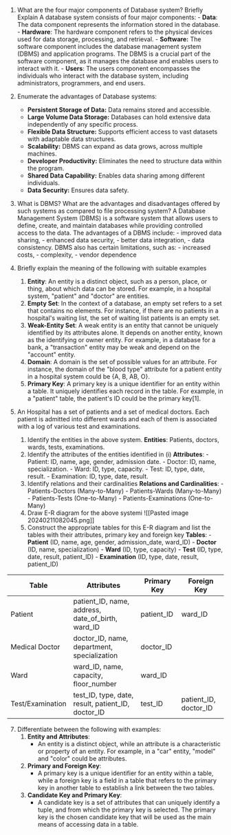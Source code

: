 1. What are the four major components of Database system? Briefly Explain
	A database system consists of four major components: 
		- **Data**: The data component represents the information stored in the database. 
		- **Hardware**: The hardware component refers to the physical devices used for data storage, processing, and retrieval. 
		- **Software:** The software component includes the database management system (DBMS) and application programs. The DBMS is a crucial part of the software component, as it manages the database and enables users to interact with it. 
		- **Users**: The users component encompasses the individuals who interact with the database system, including administrators, programmers, and end users.

2. Enumerate the advantages of Database systems:
	- **Persistent Storage of Data:** Data remains stored and accessible.
	- **Large Volume Data Storage:** Databases can hold extensive data independently of any specific process.
	- **Flexible Data Structure:** Supports efficient access to vast datasets with adaptable data structures.
	- **Scalability:** DBMS can expand as data grows, across multiple machines.
	- **Developer Productivity:** Eliminates the need to structure data within the program.
	- **Shared Data Capability:** Enables data sharing among different individuals.
	- **Data Security:** Ensures data safety.

1. What is DBMS? What are the advantages and disadvantages offered by such systems as compared to file processing system?
	 A Database Management System (DBMS) is a software system that allows users to define, create, and maintain databases while providing controlled access to the data.
	  The advantages of a DBMS include: 
		  - improved data sharing,
		  - enhanced data security, 
		  - better data integration, 
		  - data consistency. 
	DBMS also has certain limitations, such as:
		- increased costs, 
		- complexity, 
		- vendor dependence 
1. Briefly explain the meaning of the following with suitable examples
	1. **Entity**: An entity is a distinct object, such as a person, place, or thing, about which data can be stored. For example, in a hospital system, "patient" and "doctor" are entities.
	2. **Empty Set**: In the context of a database, an empty set refers to a set that contains no elements. For instance, if there are no patients in a hospital's waiting list, the set of waiting list patients is an empty set.
	3. **Weak-Entity Set**: A weak entity is an entity that cannot be uniquely identified by its attributes alone. It depends on another entity, known as the identifying or owner entity. For example, in a database for a bank, a "transaction" entity may be weak and depend on the "account" entity.
	4. **Domain**: A domain is the set of possible values for an attribute. For instance, the domain of the "blood type" attribute for a patient entity in a hospital system could be {A, B, AB, O}.
	5. **Primary Key**: A primary key is a unique identifier for an entity within a table. It uniquely identifies each record in the table. For example, in a "patient" table, the patient's ID could be the primary key[1].

3. An Hospital has a set of patients and a set of medical doctors. Each patient is admitted into different wards and each of them is associated with a log of various test and examinations.
	1. Identify the entities in the above system. 
		 **Entities**: Patients, doctors, wards, tests, examinations.
	6. Identify the attributes of the entities identified in (i)
		 **Attributes**:
		   - Patient: ID, name, age, gender, admission date.
		   - Doctor: ID, name, specialization.
		   - Ward: ID, type, capacity.
		   - Test: ID, type, date, result.
		   - Examination: ID, type, date, result.
	4. Identify relations and their cardinalities
		 **Relations and Cardinalities**:
		   - Patients-Doctors (Many-to-Many)
		   - Patients-Wards (Many-to-Many)
		   - Patients-Tests (One-to-Many)
		   - Patients-Examinations (One-to-Many)
	3. Draw E-R diagram for the above systemi
			![[Pasted image 20240211082045.png]]
	1. Construct the appropriate tables for this E-R diagram and list the tables with their attributes, primary key and foreign key
		 **Tables**:
		   - **Patient** (ID, name, age, gender, admission_date, ward_ID)
		   - **Doctor** (ID, name, specialization)
		   - **Ward** (ID, type, capacity)
		   - **Test** (ID, type, date, result, patient_ID)
		   - **Examination** (ID, type, date, result, patient_ID)

|Table|Attributes|Primary Key|Foreign Key|
|---|---|---|---|
|Patient|patient_ID, name, address, date_of_birth, ward_ID|patient_ID|ward_ID|
|Medical Doctor|doctor_ID, name, department, specialization|doctor_ID||
|Ward|ward_ID, name, capacity, floor_number|ward_ID||
|Test/Examination|test_ID, type, date, result, patient_ID, doctor_ID|test_ID|patient_ID, doctor_ID|

7. Differentiate between the following with examples:
	1. **Entity and Attributes**:
	   - An entity is a distinct object, while an attribute is a characteristic or property of an entity. For example, in a "car" entity, "model" and "color" could be attributes.
	2. **Primary and Foreign Key**:
	   - A primary key is a unique identifier for an entity within a table, while a foreign key is a field in a table that refers to the primary key in another table to establish a link between the two tables.
	3. **Candidate Key and Primary Key**:
	   - A candidate key is a set of attributes that can uniquely identify a tuple, and from which the primary key is selected. The primary key is the chosen candidate key that will be used as the main means of accessing data in a table.
